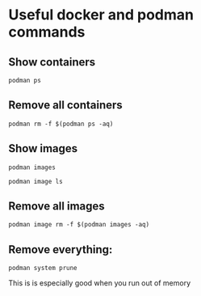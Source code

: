 # Useful docker and podman commands
## Show containers
```
podman ps
```

## Remove all containers
```
podman rm -f $(podman ps -aq)
```

## Show images
```
podman images
```
```
podman image ls
```

## Remove all images
```
podman image rm -f $(podman images -aq)
```

## Remove everything:
```
podman system prune
```
This is is especially good when you run out of memory
